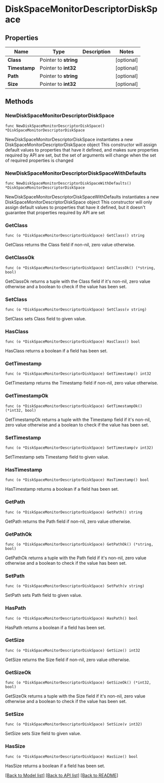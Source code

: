 # DiskSpaceMonitorDescriptorDiskSpace

## Properties

Name | Type | Description | Notes
------------ | ------------- | ------------- | -------------
**Class** | Pointer to **string** |  | [optional] 
**Timestamp** | Pointer to **int32** |  | [optional] 
**Path** | Pointer to **string** |  | [optional] 
**Size** | Pointer to **int32** |  | [optional] 

## Methods

### NewDiskSpaceMonitorDescriptorDiskSpace

`func NewDiskSpaceMonitorDescriptorDiskSpace() *DiskSpaceMonitorDescriptorDiskSpace`

NewDiskSpaceMonitorDescriptorDiskSpace instantiates a new DiskSpaceMonitorDescriptorDiskSpace object
This constructor will assign default values to properties that have it defined,
and makes sure properties required by API are set, but the set of arguments
will change when the set of required properties is changed

### NewDiskSpaceMonitorDescriptorDiskSpaceWithDefaults

`func NewDiskSpaceMonitorDescriptorDiskSpaceWithDefaults() *DiskSpaceMonitorDescriptorDiskSpace`

NewDiskSpaceMonitorDescriptorDiskSpaceWithDefaults instantiates a new DiskSpaceMonitorDescriptorDiskSpace object
This constructor will only assign default values to properties that have it defined,
but it doesn't guarantee that properties required by API are set

### GetClass

`func (o *DiskSpaceMonitorDescriptorDiskSpace) GetClass() string`

GetClass returns the Class field if non-nil, zero value otherwise.

### GetClassOk

`func (o *DiskSpaceMonitorDescriptorDiskSpace) GetClassOk() (*string, bool)`

GetClassOk returns a tuple with the Class field if it's non-nil, zero value otherwise
and a boolean to check if the value has been set.

### SetClass

`func (o *DiskSpaceMonitorDescriptorDiskSpace) SetClass(v string)`

SetClass sets Class field to given value.

### HasClass

`func (o *DiskSpaceMonitorDescriptorDiskSpace) HasClass() bool`

HasClass returns a boolean if a field has been set.

### GetTimestamp

`func (o *DiskSpaceMonitorDescriptorDiskSpace) GetTimestamp() int32`

GetTimestamp returns the Timestamp field if non-nil, zero value otherwise.

### GetTimestampOk

`func (o *DiskSpaceMonitorDescriptorDiskSpace) GetTimestampOk() (*int32, bool)`

GetTimestampOk returns a tuple with the Timestamp field if it's non-nil, zero value otherwise
and a boolean to check if the value has been set.

### SetTimestamp

`func (o *DiskSpaceMonitorDescriptorDiskSpace) SetTimestamp(v int32)`

SetTimestamp sets Timestamp field to given value.

### HasTimestamp

`func (o *DiskSpaceMonitorDescriptorDiskSpace) HasTimestamp() bool`

HasTimestamp returns a boolean if a field has been set.

### GetPath

`func (o *DiskSpaceMonitorDescriptorDiskSpace) GetPath() string`

GetPath returns the Path field if non-nil, zero value otherwise.

### GetPathOk

`func (o *DiskSpaceMonitorDescriptorDiskSpace) GetPathOk() (*string, bool)`

GetPathOk returns a tuple with the Path field if it's non-nil, zero value otherwise
and a boolean to check if the value has been set.

### SetPath

`func (o *DiskSpaceMonitorDescriptorDiskSpace) SetPath(v string)`

SetPath sets Path field to given value.

### HasPath

`func (o *DiskSpaceMonitorDescriptorDiskSpace) HasPath() bool`

HasPath returns a boolean if a field has been set.

### GetSize

`func (o *DiskSpaceMonitorDescriptorDiskSpace) GetSize() int32`

GetSize returns the Size field if non-nil, zero value otherwise.

### GetSizeOk

`func (o *DiskSpaceMonitorDescriptorDiskSpace) GetSizeOk() (*int32, bool)`

GetSizeOk returns a tuple with the Size field if it's non-nil, zero value otherwise
and a boolean to check if the value has been set.

### SetSize

`func (o *DiskSpaceMonitorDescriptorDiskSpace) SetSize(v int32)`

SetSize sets Size field to given value.

### HasSize

`func (o *DiskSpaceMonitorDescriptorDiskSpace) HasSize() bool`

HasSize returns a boolean if a field has been set.


[[Back to Model list]](../README.md#documentation-for-models) [[Back to API list]](../README.md#documentation-for-api-endpoints) [[Back to README]](../README.md)


